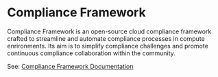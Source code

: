 # Compliance Framework

Compliance Framework is an open-source cloud compliance framework crafted to streamline and automate compliance processes in compute enrironments. Its aim is to simplify compliance challenges and promote continuous compliance collaboration within the community.

See: [Compliance Framework Documentation](https://compliance-framework.github.io/docs/introduction) 
